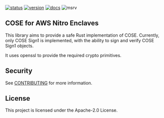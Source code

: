 [![status]][actions] [![version]][crates.io] [![docs]][docs.rs] ![msrv]

[status]: https://img.shields.io/github/workflow/status/awslabs/aws-nitro-enclaves-cose/CI/master
[actions]: https://github.com/awslabs/aws-nitro-enclaves-cose/actions?query=branch%3Amain
[version]: https://img.shields.io/crates/v/aws-nitro-enclaves-cose.svg
[crates.io]: https://crates.io/crates/aws-nitro-enclaves-cose
[docs]: https://img.shields.io/docsrs/aws-nitro-enclaves-cose
[docs.rs]: https://docs.rs/aws-nitro-enclaves-cose
[msrv]: https://img.shields.io/badge/MSRV-1.68.2-blue

## COSE for AWS Nitro Enclaves

This library aims to provide a safe Rust implementation of COSE.
Currently, only COSE Sign1 is implemented, with the ability to sign and verify
COSE Sign1 objects.

It uses openssl to provide the required crypto primitives.

## Security

See [CONTRIBUTING](CONTRIBUTING.md#security-issue-notifications) for more information.

## License

This project is licensed under the Apache-2.0 License.

